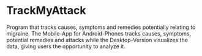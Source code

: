 # TrackMyAttack

Program that tracks causes, symptoms and remedies potentially relating to migraine. The Mobile-App for Android-Phones tracks causes, symptoms, potential remedies and attacks while the Desktop-Version visualizes the data, giving users the opportunity to analyze it.
